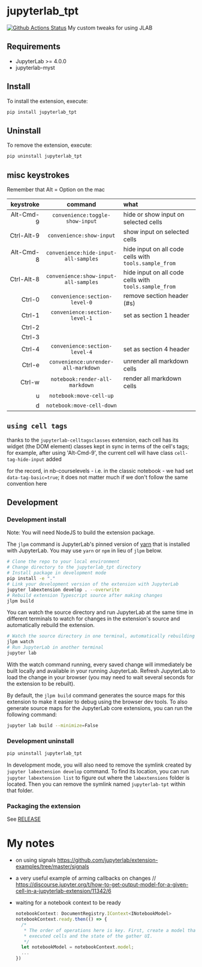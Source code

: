 # jupyterlab_tpt

[![Github Actions Status](https://github.com/parmentelat/jupyterlab-tpt/workflows/Build/badge.svg)](https://github.com/parmentelat/jupyterlab-tpt/actions/workflows/build.yml)
My custom tweaks for using JLAB

## Requirements

- JupyterLab >= 4.0.0
- jupyterlab-myst

## Install

To install the extension, execute:

```bash
pip install jupyterlab_tpt
```

## Uninstall

To remove the extension, execute:

```bash
pip uninstall jupyterlab_tpt
```

## misc keystrokes

Remember that Alt = Option on the mac

| keystroke | command | what |
|-:|:-:|:-|
| Alt-Cmd-9 | `convenience:toggle-show-input` | hide or show input on selected cells |
| Ctrl-Alt-9 | `convenience:show-input` | show input on selected cells |
| Alt-Cmd-8 | `convenience:hide-input-all-samples` | hide input on all code cells with `tools.sample_from` |
| Ctrl-Alt-8 | `convenience:show-input-all-samples` | hide input on all code cells with `tools.sample_from` |
| Ctrl-0 | `convenience:section-level-0` | remove section header (#s) |
| Ctrl-1 | `convenience:section-level-1` | set as section 1 header |
| Ctrl-2 |
| Ctrl-3 |
| Ctrl-4 | `convenience:section-level-4` | set as section 4 header |
| Ctrl-e | `convenience:unrender-all-markdown` | unrender all markdown cells |
| Ctrl-w | `notebook:render-all-markdown` | render all markdown cells |
| u | `notebook:move-cell-up` |
| d | `notebook:move-cell-down` |

## `using cell tags`

thanks to the `jupyterlab-celltagsclasses` extension, each cell has its widget
(the DOM element) classes kept in sync in terms of the cell's tags; for example,
after using 'Alt-Cmd-9', the current cell will have class `cell-tag-hide-input`
added

for the record, in nb-courselevels - i.e. in the classic notebook - we had set `data-tag-basic=true`; 
it does not matter much if we don't follow the same convention here

## Development

### Development install

Note: You will need NodeJS to build the extension package.

The `jlpm` command is JupyterLab's pinned version of
[yarn](https://yarnpkg.com/) that is installed with JupyterLab. You may use
`yarn` or `npm` in lieu of `jlpm` below.

```bash
# Clone the repo to your local environment
# Change directory to the jupyterlab_tpt directory
# Install package in development mode
pip install -e "."
# Link your development version of the extension with JupyterLab
jupyter labextension develop . --overwrite
# Rebuild extension Typescript source after making changes
jlpm build
```

You can watch the source directory and run JupyterLab at the same time in different terminals to watch for changes in the extension's source and automatically rebuild the extension.

```bash
# Watch the source directory in one terminal, automatically rebuilding when needed
jlpm watch
# Run JupyterLab in another terminal
jupyter lab
```

With the watch command running, every saved change will immediately be built locally and available in your running JupyterLab. Refresh JupyterLab to load the change in your browser (you may need to wait several seconds for the extension to be rebuilt).

By default, the `jlpm build` command generates the source maps for this extension to make it easier to debug using the browser dev tools. To also generate source maps for the JupyterLab core extensions, you can run the following command:

```bash
jupyter lab build --minimize=False
```

### Development uninstall

```bash
pip uninstall jupyterlab_tpt
```

In development mode, you will also need to remove the symlink created by `jupyter labextension develop`
command. To find its location, you can run `jupyter labextension list` to figure out where the `labextensions`
folder is located. Then you can remove the symlink named `jupyterlab-tpt` within that folder.

### Packaging the extension

See [RELEASE](RELEASE.md)

# My notes

* on using signals
  <https://github.com/jupyterlab/extension-examples/tree/master/signals>

* a very useful example of arming callbacks on changes
  // https://discourse.jupyter.org/t/how-to-get-output-model-for-a-given-cell-in-a-jupyterlab-extension/11342/6

* waiting for a notebook context to be ready
  ```js
  notebookContext: DocumentRegistry.IContext<INotebookModel>
  notebookContext.ready.then(() => {
    /*
     * The order of operations here is key. First, create a model that contains a log of
     * executed cells and the state of the gather UI.
     */
    let notebookModel = notebookContext.model;
    ...
  })
  ```
